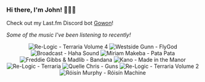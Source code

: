 ### Hi there, I'm John! 🏄🏻‍♂️

Check out my Last.fm Discord bot [Gowon](http://gowon.ca)!

_Some of the music I've been listening to recently!_


<!-- lastfm -->
<p align="center"><img src="https://lastfm.freetls.fastly.net/i/u/64s/7fd96617a9568775c12e5b38330928bb.jpg" title="Re-Logic - Terraria Volume 4"> <img src="https://lastfm.freetls.fastly.net/i/u/64s/05efd42ce2634022beaf3375dacbb424.jpg" title="Westside Gunn - FlyGod"> <img src="https://lastfm.freetls.fastly.net/i/u/64s/557206dfd047454bc56902558bb9c0a3.png" title="Broadcast - Haha Sound"> <img src="https://lastfm.freetls.fastly.net/i/u/64s/b0153e60363c45bbc5ebe448e7320480.jpg" title="Miriam Makeba - Pata Pata"> <img src="https://lastfm.freetls.fastly.net/i/u/64s/a9f531d1647c25d229bdb4dfe88b992a.png" title="Freddie Gibbs & Madlib - Bandana"> <img src="https://lastfm.freetls.fastly.net/i/u/64s/e79af5d76d73e8e7edcedbdf94e6c218.jpg" title="Kano - Made in the Manor"> <img src="https://lastfm.freetls.fastly.net/i/u/64s/3f97630c29576b252c46eb69a68187f4.jpg" title="Re-Logic - Terraria"> <img src="https://lastfm.freetls.fastly.net/i/u/64s/6083a6265c8278e35996040458a98d58.jpg" title="Quelle Chris - Guns"> <img src="https://lastfm.freetls.fastly.net/i/u/64s/0a28742a18fa678532f72ce05a0c7dd0.jpg" title="Re-Logic - Terraria Volume 2"> <img src="https://lastfm.freetls.fastly.net/i/u/64s/0d2374c3a6bb5a82e81d26115d4cbc8e.png" title="Róisín Murphy - Róisín Machine"> </p>
